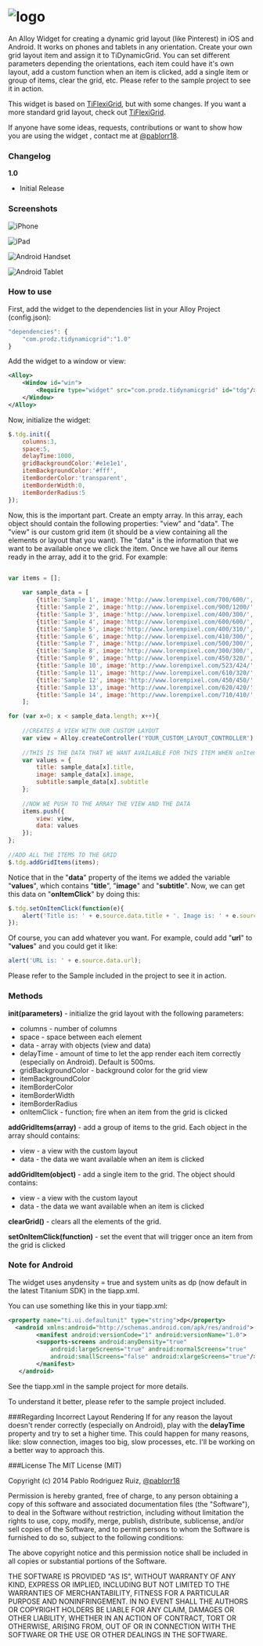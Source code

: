 ![logo](http://www.lineartpr.com/img/github/tdg_logo.png)
================================

An Alloy Widget for creating a dynamic grid layout (like Pinterest) in iOS and Android. It works on phones and tablets in any orientation. Create your own grid layout item and assign it to TiDynamicGrid. You can set different parameters depending the orientations, each item could have it's own layout, add a custom function when an item is clicked, add a single item or group of items, clear the grid, etc. Please refer to the sample project to see it in action.

This widget is based on [TiFlexiGrid](http://www.github.com/pablorr18/TiFlexiGrid), but with some changes. If you want a more standard grid layout, check out [TiFlexiGrid](http://www.github.com/pablorr18/TiFlexiGrid).

If anyone have some ideas, requests, contributions or want to show how you are using the widget , contact me at [@pablorr18](http://twitter.com/pablorr18).

### Changelog

**1.0** 
* Initial Release

### Screenshots

![iPhone](http://www.lineartpr.com/img/github/tdg_iphone.jpg)

![iPad](http://www.lineartpr.com/img/github/tdg_ipad.jpg)

![Android Handset](http://www.lineartpr.com/img/github/tdg_android_phone.jpg)

![Android Tablet](http://www.lineartpr.com/img/github/tdg_android_tablet.jpg)


### How to use

First, add the widget to the dependencies list in your Alloy Project (config.json):

```javascript
"dependencies": {
	"com.prodz.tidynamicgrid":"1.0"
}
```

Add the widget to a window or view:

```xml
<Alloy>
	<Window id="win">
		<Require type="widget" src="com.prodz.tidynamicgrid" id="tdg"/>
	</Window>		
</Alloy>
```

Now, initialize the widget:

```javascript
$.tdg.init({
	columns:3,
	space:5,
	delayTime:1000,
	gridBackgroundColor:'#e1e1e1',
	itemBackgroundColor:'#fff',
	itemBorderColor:'transparent',
	itemBorderWidth:0,
	itemBorderRadius:5
});

```

Now, this is the important part. Create an empty array. In this array, each object should contain the following properties: "view" and "data". The "view" is our custom grid item (it should be a view containing all the elements or layout that you want). The "data" is the information that we want to be available once we click the item. Once we have all our items ready in the array, add it to the grid. For example:

```javascript

var items = [];
	
	var sample_data = [
		{title:'Sample 1', image:'http://www.lorempixel.com/700/600/', subtitle:'Lorem ipsum dolor sit amet, consectetur adipisicing elit, sed do eiusmod tempor incididunt ut labore et dolore magna aliqua.'},
		{title:'Sample 2', image:'http://www.lorempixel.com/900/1200/', subtitle:'Lorem ipsum dolor sit amet, consectetur adipisicing elit, sed do eiusmod tempor incididunt ut labore et dolore magna aliqua.'},
		{title:'Sample 3', image:'http://www.lorempixel.com/400/300/', subtitle:'Lorem ipsum dolor sit amet, consectetur adipisicing elit, sed do eiusmod tempor incididunt ut labore et dolore magna aliqua.'},
		{title:'Sample 4', image:'http://www.lorempixel.com/600/600/', subtitle:'Lorem ipsum dolor sit amet, consectetur adipisicing elit, sed do eiusmod tempor incididunt ut labore et dolore magna aliqua.'},
		{title:'Sample 5', image:'http://www.lorempixel.com/400/310/', subtitle:'Lorem ipsum dolor sit amet, consectetur adipisicing elit, sed do eiusmod tempor incididunt ut labore et dolore magna aliqua.'},
		{title:'Sample 6', image:'http://www.lorempixel.com/410/300/', subtitle:'Lorem ipsum dolor sit amet, consectetur adipisicing elit, sed do eiusmod tempor incididunt ut labore et dolore magna aliqua.'},
		{title:'Sample 7', image:'http://www.lorempixel.com/500/300/', subtitle:'Lorem ipsum dolor sit amet, consectetur adipisicing elit, sed do eiusmod tempor incididunt ut labore et dolore magna aliqua.'},
		{title:'Sample 8', image:'http://www.lorempixel.com/300/300/', subtitle:'Lorem ipsum dolor sit amet, consectetur adipisicing elit, sed do eiusmod tempor incididunt ut labore et dolore magna aliqua.'},
		{title:'Sample 9', image:'http://www.lorempixel.com/450/320/', subtitle:'Lorem ipsum dolor sit amet, consectetur adipisicing elit, sed do eiusmod tempor incididunt ut labore et dolore magna aliqua.'},
		{title:'Sample 10', image:'http://www.lorempixel.com/523/424/', subtitle:'Lorem ipsum dolor sit amet, consectetur adipisicing elit, sed do eiusmod tempor incididunt ut labore et dolore magna aliqua.'},
		{title:'Sample 11', image:'http://www.lorempixel.com/610/320/', subtitle:'Lorem ipsum dolor sit amet, consectetur adipisicing elit, sed do eiusmod tempor incididunt ut labore et dolore magna aliqua.'},
		{title:'Sample 12', image:'http://www.lorempixel.com/450/450/', subtitle:'Lorem ipsum dolor sit amet, consectetur adipisicing elit, sed do eiusmod tempor incididunt ut labore et dolore magna aliqua.'},
		{title:'Sample 13', image:'http://www.lorempixel.com/620/420/', subtitle:'Lorem ipsum dolor sit amet, consectetur adipisicing elit, sed do eiusmod tempor incididunt ut labore et dolore magna aliqua.'},
		{title:'Sample 14', image:'http://www.lorempixel.com/710/410/', subtitle:'Lorem ipsum dolor sit amet, consectetur adipisicing elit, sed do eiusmod tempor incididunt ut labore et dolore magna aliqua.'}
	];

for (var x=0; x < sample_data.length; x++){
	
	//CREATES A VIEW WITH OUR CUSTOM LAYOUT
	var view = Alloy.createController('YOUR_CUSTOM_LAYOUT_CONTROLLER').getView();
		
	//THIS IS THE DATA THAT WE WANT AVAILABLE FOR THIS ITEM WHEN onItemClick OCCURS
	var values = {
		title: sample_data[x].title,
		image: sample_data[x].image,
		subtitle:sample_data[x].subtitle
	};
		
	//NOW WE PUSH TO THE ARRAY THE VIEW AND THE DATA
	items.push({
		view: view,
		data: values
	});
};
	
//ADD ALL THE ITEMS TO THE GRID
$.tdg.addGridItems(items);

```

Notice that in the "**data**" property of the items we added the variable "**values**", which contains "**title**", "**image**" and  "**subtitle**". Now, we can get this data on  "**onItemClick**" by doing this:

```javascript
$.tdg.setOnItemClick(function(e){
	alert('Title is: ' + e.source.data.title + '. Image is: ' + e.source.data.image);
});
```

Of course, you can add whatever you want. For example, could add "**url**" to "**values**" and you could get it like:

```javascript
alert('URL is: ' + e.source.data.url);
```
Please refer to the Sample included in the project to see it in action.


### Methods

**init(parameters)** - initialize the grid layout with the following parameters:
* columns - number of columns
* space - space between each element
* data - array with objects (view and data)
* delayTime - amount of time to let the app render each item correctly (especially on Android). Default is 500ms.
* gridBackgroundColor - background color for the grid view
* itemBackgroundColor
* itemBorderColor
* itemBorderWidth
* itemBorderRadius
* onItemClick - function; fire when an item from the grid is clicked

**addGridItems(array)** - add a group of items to the grid. Each object in the array should contains:
* view - a view with the custom layout
* data - the data we want available when an item is clicked

**addGridItem(object)** - add a single item to the grid. The object should contains:
* view - a view with the custom layout
* data - the data we want available when an item is clicked

**clearGrid()** - clears all the elements of the grid. 

**setOnItemClick(function)** - set the event that will trigger once an item from the grid is clicked


### Note for Android

The widget uses anydensity = true and system units as dp (now default in the latest Titanium SDK) in the tiapp.xml. 
 
 You can use something like this in your tiapp.xml:
```xml
<property name="ti.ui.defaultunit" type="string">dp</property>
  <android xmlns:android="http://schemas.android.com/apk/res/android">
        <manifest android:versionCode="1" android:versionName="1.0">
        <supports-screens android:anyDensity="true"
            android:largeScreens="true" android:normalScreens="true"
            android:smallScreens="false" android:xlargeScreens="true"/>
        </manifest>
   </android>
```
See the tiapp.xml in the sample project for more details. 

To understand it better, please refer to the sample project included.

###Regarding Incorrect Layout Rendering
If for any reason the layout doesn't render correctly (especially on Android), play with the **delayTime** property and try to set a higher time. This could happen for many reasons, like: slow connection, images too big, slow processes, etc. I'll be working on a better way to approach this.

###License
The MIT License (MIT)

Copyright (c) 2014 Pablo Rodriguez Ruiz, [@pablorr18](http://twitter.com/pablorr18) 

Permission is hereby granted, free of charge, to any person obtaining a copy
of this software and associated documentation files (the "Software"), to deal
in the Software without restriction, including without limitation the rights
to use, copy, modify, merge, publish, distribute, sublicense, and/or sell
copies of the Software, and to permit persons to whom the Software is
furnished to do so, subject to the following conditions:

The above copyright notice and this permission notice shall be included in
all copies or substantial portions of the Software.

THE SOFTWARE IS PROVIDED "AS IS", WITHOUT WARRANTY OF ANY KIND, EXPRESS OR
IMPLIED, INCLUDING BUT NOT LIMITED TO THE WARRANTIES OF MERCHANTABILITY,
FITNESS FOR A PARTICULAR PURPOSE AND NONINFRINGEMENT. IN NO EVENT SHALL THE
AUTHORS OR COPYRIGHT HOLDERS BE LIABLE FOR ANY CLAIM, DAMAGES OR OTHER
LIABILITY, WHETHER IN AN ACTION OF CONTRACT, TORT OR OTHERWISE, ARISING FROM,
OUT OF OR IN CONNECTION WITH THE SOFTWARE OR THE USE OR OTHER DEALINGS IN
THE SOFTWARE.
